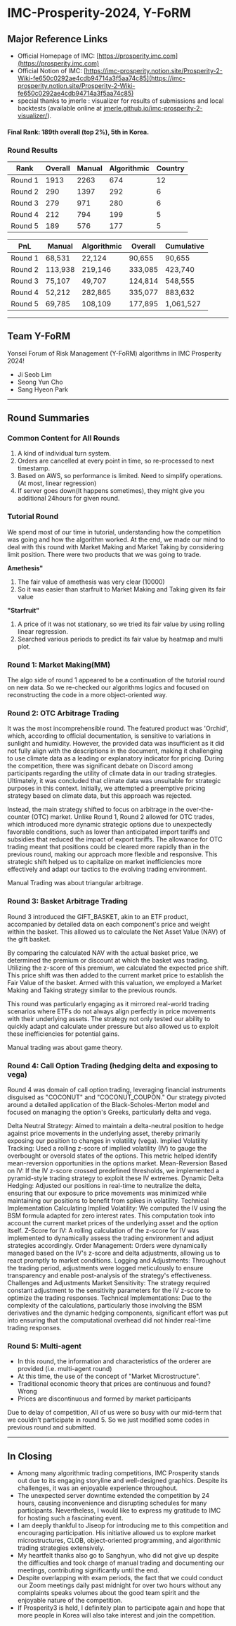 # IMC-Prosperity-2024, Y-FoRM

## Major Reference Links
- Official Homepage of IMC: [https://prosperity.imc.com](https://prosperity.imc.com)
- Official Notion of IMC: [https://imc-prosperity.notion.site/Prosperity-2-Wiki-fe650c0292ae4cdb94714a3f5aa74c85](https://imc-prosperity.notion.site/Prosperity-2-Wiki-fe650c0292ae4cdb94714a3f5aa74c85)
- special thanks to jmerle : visualizer for results of submissions and local backtests (available online at [jmerle.github.io/imc-prosperity-2-visualizer/](https://jmerle.github.io/imc-prosperity-2-visualizer/)).

#### Final Rank: 189th overall (top 2%), 5th in Korea.

### Round Results

| Rank   | Overall | Manual | Algorithmic | Country |
|--------|---------|--------|-------------|---------|
| Round 1| 1913    | 2263   | 674         | 12      |
| Round 2| 290     | 1397   | 292         | 6       |
| Round 3| 279     | 971    | 280         | 6       |
| Round 4| 212     | 794    | 199         | 5       |
| Round 5| 189     | 576    | 177         | 5       |

| PnL    | Manual | Algorithmic | Overall | Cumulative |
|--------|--------|-------------|---------|------------|
| Round 1| 68,531 | 22,124      | 90,655  | 90,655     |
| Round 2| 113,938| 219,146     | 333,085 | 423,740    |
| Round 3| 75,107 | 49,707      | 124,814 | 548,555    |
| Round 4| 52,212 | 282,865     | 335,077 | 883,632    |
| Round 5| 69,785 | 108,109     | 177,895 | 1,061,527  |

---
## Team Y-FoRM

Yonsei Forum of Risk Management (Y-FoRM) algorithms in IMC Prosperity 2024!

- Ji Seob Lim
- Seong Yun Cho
- Sang Hyeon Park

---
## Round Summaries

### Common Content for All Rounds <br>
1. A kind of individual turn system. <br>
2. Orders are cancelled at every point in time, so re-processed to next timestamp. <br>
3. Based on AWS, so performance is limited. Need to simplify operations.(At most, linear regression) <br>
4. If server goes down(It happens sometimes), they might give you additional 24hours for given round.

### Tutorial Round
We spend most of our time in tutorial, understanding how the competition was going and how the algorithm worked.
At the end, we made our mind to deal with this round with Market Making and Market Taking by considering limit position.
There were two products that we was going to trade.

 **Amethesis"** <br>
 1. The fair value of amethesis was very clear (10000) <br>
 2. So it was easier than starfruit to Market Making and Taking given its fair value <br>

 **"Starfruit"** <br>
 1. A price of it was not stationary, so we tried its fair value by using rolling linear regression.
 2. Searched various periods to predict its fair value by heatmap and multi plot.

### Round 1: Market Making(MM) <br>
The algo side of round 1 appeared to be a continuation of the tutorial round on new data.
So we re-checked our algorithms logics and focused on reconstructing the code in a more object-oriented way. 

### Round 2: OTC Arbitrage Trading <br>
It was the most incomprehensible round.
The featured product was 'Orchid', which, according to official documentation, is sensitive to variations in sunlight and humidity.
However, the provided data was insufficient as it did not fully align with the descriptions in the document, making it challenging to use climate data as a leading or explanatory indicator for pricing. During the competition, there was significant debate on Discord among participants regarding the utility of climate data in our trading strategies. Ultimately, it was concluded that climate data was unsuitable for strategic purposes in this context. Initially, we attempted a preemptive pricing strategy based on climate data, but this approach was rejected.

Instead, the main strategy shifted to focus on arbitrage in the over-the-counter (OTC) market. Unlike Round 1, Round 2 allowed for OTC trades, which introduced more dynamic strategic options due to unexpectedly favorable conditions, such as lower than anticipated import tariffs and subsidies that reduced the impact of export tariffs.
The allowance for OTC trading meant that positions could be cleared more rapidly than in the previous round, making our approach more flexible and responsive. This strategic shift helped us to capitalize on market inefficiencies more effectively and adapt our tactics to the evolving trading environment.

Manual Trading was about triangular arbitrage.

### Round 3: Basket Arbitrage Trading <br>

Round 3 introduced the GIFT_BASKET, akin to an ETF product, accompanied by detailed data on each component's price and weight within the basket. This allowed us to calculate the Net Asset Value (NAV) of the gift basket.

By comparing the calculated NAV with the actual basket price, we determined the premium or discount at which the basket was trading. Utilizing the z-score of this premium, we calculated the expected price shift. This price shift was then added to the current market price to establish the Fair Value of the basket. Armed with this valuation, we employed a Market Making and Taking strategy similar to the previous rounds.

This round was particularly engaging as it mirrored real-world trading scenarios where ETFs do not always align perfectly in price movements with their underlying assets. The strategy not only tested our ability to quickly adapt and calculate under pressure but also allowed us to exploit these inefficiencies for potential gains.

Manual trading was about game theory.

### Round 4:  Call Option Trading (hedging delta and exposing to vega) <br>

Round 4 was domain of call option trading, leveraging financial instruments disguised as "COCONUT" and "COCONUT_COUPON." Our strategy pivoted around a detailed application of the Black-Scholes-Merton model and focused on managing the option's Greeks, particularly delta and vega.

Delta Neutral Strategy: Aimed to maintain a delta-neutral position to hedge against price movements in the underlying asset, thereby primarily exposing our position to changes in volatility (vega).
Implied Volatility Tracking: Used a rolling z-score of implied volatility (IV) to gauge the overbought or oversold states of the options. This metric helped identify mean-reversion opportunities in the options market.
Mean-Reversion Based on IV: If the IV z-score crossed predefined thresholds, we implemented a pyramid-style trading strategy to exploit these IV extremes.
Dynamic Delta Hedging: Adjusted our positions in real-time to neutralize the delta, ensuring that our exposure to price movements was minimized while maintaining our positions to benefit from spikes in volatility.
Technical Implementation
Calculating Implied Volatility: We computed the IV using the BSM formula adapted for zero interest rates. This computation took into account the current market prices of the underlying asset and the option itself.
Z-Score for IV: A rolling calculation of the z-score for IV was implemented to dynamically assess the trading environment and adjust strategies accordingly.
Order Management: Orders were dynamically managed based on the IV's z-score and delta adjustments, allowing us to react promptly to market conditions.
Logging and Adjustments: Throughout the trading period, adjustments were logged meticulously to ensure transparency and enable post-analysis of the strategy's effectiveness.
Challenges and Adjustments
Market Sensitivity: The strategy required constant adjustment to the sensitivity parameters for the IV z-score to optimize the trading responses.
Technical Implementations: Due to the complexity of the calculations, particularly those involving the BSM derivatives and the dynamic hedging components, significant effort was put into ensuring that the computational overhead did not hinder real-time trading responses.

### Round 5: Multi-agent  <br>
- In this round, the information and characteristics of the orderer are provided (i.e. multi-agent round) <br>
- At this time, the use of the concept of "Market Microstructure". <br>
- Traditional economic theory that prices are continuous and found? Wrong <br>
- Prices are discontinuous and formed by market participants <br>

Due to delay of competition, All of us were so busy with our mid-term that we couldn't participate in round 5.
So we just modified some codes in previous round and submitted.

---
## In Closing
- Among many algorithmic trading competitions, IMC Prosperity stands out due to its engaging storyline and well-designed graphics. Despite its challenges, it was an enjoyable experience throughout.
- The unexpected server downtime extended the competition by 24 hours, causing inconvenience and disrupting schedules for many participants. Nevertheless, I would like to express my gratitude to IMC for hosting such a fascinating event.
- I am deeply thankful to Jiseop for introducing me to this competition and encouraging participation. His initiative allowed us to explore market microstructures, CLOB, object-oriented programming, and algorithmic trading strategies extensively.
- My heartfelt thanks also go to Sanghyun, who did not give up despite the difficulties and took charge of manual trading and documenting our meetings, contributing significantly until the end.
- Despite overlapping with exam periods, the fact that we could conduct our Zoom meetings daily past midnight for over two hours without any complaints speaks volumes about the good team spirit and the enjoyable nature of the competition.
- If Prosperity3 is held, I definitely plan to participate again and hope that more people in Korea will also take interest and join the competition.

